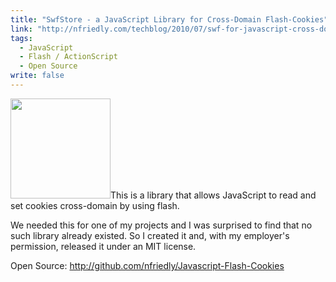 ```yaml
---
title: "SwfStore - a JavaScript Library for Cross-Domain Flash-Cookies"
link: "http://nfriedly.com/techblog/2010/07/swf-for-javascript-cross-domain-flash-cookies/"
tags: 
  - JavaScript
  - Flash / ActionScript
  - Open Source
write: false
---
```


<img class="left" width="160" src="http://nfriedly.com/techblog/wp-content/uploads/2010/07/325990_chocolate_chip_cookies_2.jpg" alt="" />This is a library that allows JavaScript to read and set cookies cross-domain by using flash.

We needed this for one of my projects and I was surprised to find that no such library already existed. So I created it and, with my employer's permission, released it under an MIT license.

Open Source: <a href="http://github.com/nfriedly/Javascript-Flash-Cookies">http://github.com/nfriedly/Javascript-Flash-Cookies</a>